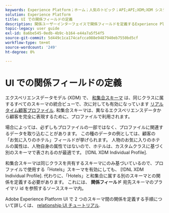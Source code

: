 ```yaml
---
keywords: Experience Platform；ホーム；人気のトピック；API;API;XDM;XDM システム；エクスペリエンスデータモデル；データモデル；ui；ワークスペース；関係；フィールド；
solution: Experience Platform
title: UI での関係フィールドの定義
description: 関係ユーザーインターフェイスで関係フィールドを定義するExperience Platformを説明します。
topic-legacy: user guide
exl-id: 8a6be545-0edb-4b9c-b164-e44a7a5f54f5
source-git-commit: 5d449c1ca174cafcca988e9487940eb7550bd5cf
workflow-type: tm+mt
source-wordcount: '249'
ht-degree: 0%

---
```


# UI での関係フィールドの定義

エクスペリエンスデータモデル (XDM) で、 [和集合スキーマ](../../schema/composition.md#union) は、同じクラスに属するすべてのスキーマの統合ビューで、次に対しても有効になっています [リアルタイム顧客プロファイル](../../../profile/home.md). 和集合スキーマは、異なるエクスペリエンスデータから顧客を完全に表現するために、プロファイルで利用されます。

場合によっては、必ずしもプロファイルの一部ではなく、プロファイルに関連するデータを取り込むことがあります。 この種のデータの例としては、顧客の「お気に入りのホテル」フィールドが挙げられます。 人物のお気に入りのホテルの属性は、人物自身の属性ではないので、ホテルは、カスタムクラスに基づく別のスキーマで表されるのが最適です。 [!DNL XDM Individual Profile].

和集合スキーマは同じクラスを共有するスキーマにのみ基づいているので、プロファイルで使用する「Hotels」スキーマを有効にしても、 [!DNL XDM Individual Profile]. 代わりに、「Hotels」と和集合に属する別のスキーマとの関係を定義する必要があります。 これには、 **関係フィールド** 宛先スキーマのプライマリ id を参照するソーススキーマ内。

Adobe Experience Platform UI で 2 つのスキーマ間の関係を定義する手順について詳しくは、 [relationship UI チュートリアル](../../tutorials/relationship-ui.md).
